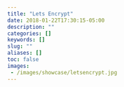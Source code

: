 ```yaml
---
title: "Lets Encrypt"
date: 2018-01-22T17:30:15-05:00
description: ""
categories: []
keywords: []
slug: ""
aliases: []
toc: false
images:
 - /images/showcase/letsencrypt.jpg
---
```

